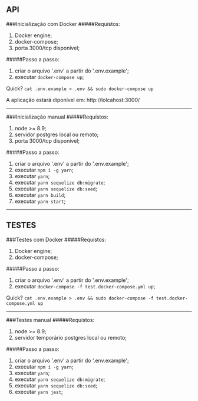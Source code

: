 ## API
###Inicialização com Docker
#####Requístos:
1. Docker engine;
2. docker-compose;
3. porta 3000/tcp disponível;

#####Passo a passo:
1. criar o arquivo '.env' a partir do '.env.example';
2. executar `docker-compose up`;

Quick? `cat .env.example > .env && sudo docker-compose up`

A aplicação estará diponível em: http://lolcahost:3000/

---
###Inicialização manual
#####Requístos:
1. node >= 8.9;
2. servidor postgres local ou remoto;
3. porta 3000/tcp disponível;

#####Passo a passo:
1. criar o arquivo '.env' a partir do '.env.example';
2. executar `npm i -g yarn`;
3. executar `yarn`;
4. executar `yarn sequelize db:migrate`;
5. executar `yarn sequelize db:seed`;
6. executar `yarn build`;
7. executar `yarn start`;
___

## TESTES
###Testes com Docker
#####Requístos:
1. Docker engine;
2. docker-compose;

#####Passo a passo:
1. criar o arquivo '.env' a partir do '.env.example';
2. executar `docker-compose -f test.docker-compose.yml up`;

Quick? `cat .env.example > .env && sudo docker-compose -f test.docker-compose.yml up`

---
###Testes manual
#####Requístos:
1. node >= 8.9;
2. servidor temporário postgres local ou remoto;

#####Passo a passo:
1. criar o arquivo '.env' a partir do '.env.example';
2. executar `npm i -g yarn`;
3. executar `yarn`;
4. executar `yarn sequelize db:migrate`;
5. executar `yarn sequelize db:seed`;
6. executar `yarn jest`;
